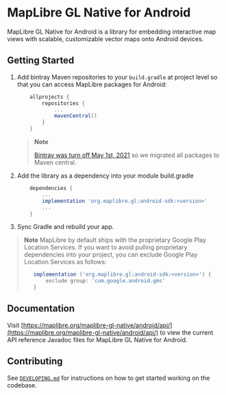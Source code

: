 # MapLibre GL Native for Android

MapLibre GL Native for Android is a library for embedding interactive map views with scalable, customizable vector maps onto Android devices.

## Getting Started

1. Add bintray Maven repositories to your `build.gradle` at project level so that you can access MapLibre packages for Android:

    ```gradle
        allprojects {
            repositories {
                ...
                mavenCentral()                
            }
        }
    ```

    > **Note**
    > 
    > [Bintray was turn off May 1st, 2021](https://jfrog.com/blog/into-the-sunset-bintray-jcenter-gocenter-and-chartcenter/) so we migrated all packages to Maven central.

2. Add the library as a dependency into your module build.gradle

    ```gradle
        dependencies {
            ...
            implementation 'org.maplibre.gl:android-sdk:<version>'
            ...
        }
    ```

3. Sync Gradle and rebuild your app.

> **Note**
> MapLibre by default ships with the proprietary Google Play Location Services. If you want to avoid pulling proprietary dependencies into your project, you can exclude Google Play Location Services as follows:
> ```gradle
>    implementation ('org.maplibre.gl:android-sdk:<version>') {
>        exclude group: 'com.google.android.gms'
>    }
> ```

## Documentation

Visit [https://maplibre.org/maplibre-gl-native/android/api/](https://maplibre.org/maplibre-gl-native/android/api/) to view the current API reference Javadoc files for MapLibre GL Native for Android.

## Contributing

See [`DEVELOPING.md`](./DEVELOPING.md) for instructions on how to get started working on the codebase.
